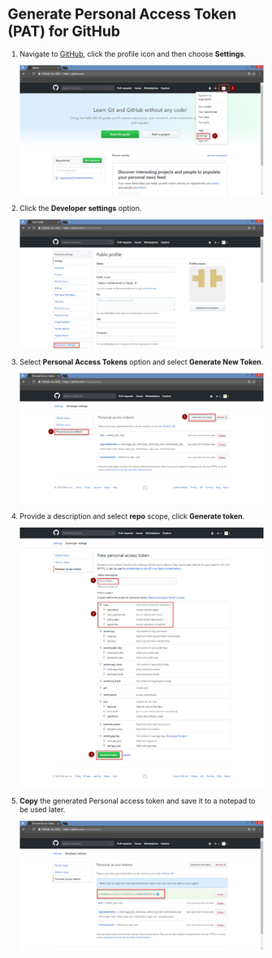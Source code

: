 # Generate Personal Access Token (PAT) for GitHub

1. Navigate to [GitHub](https://github.com), click the profile icon and then choose **Settings**.

    ![image](GitHub/L1.png)

1. Click the **Developer settings** option.

    ![image](GitHub/L2.png)

1. Select **Personal Access Tokens** option and select **Generate New Token**.

    ![image](GitHub/L3.png)

1. Provide a description and select **repo** scope, click **Generate token**.

    ![image](GitHub/ScopeUpdated.png)

1. **Copy** the generated Personal access token and save it to a notepad to be used later.

    ![image](GitHub/L7.png)
